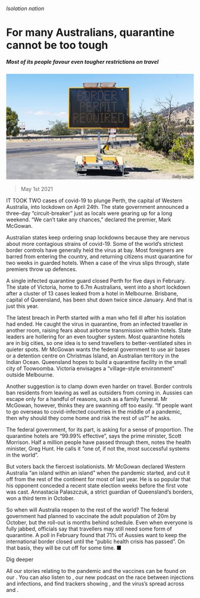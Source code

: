 ###### Isolation nation

# For many Australians, quarantine cannot be too tough 

##### Most of its people favour even tougher restrictions on travel 

![image](images/20210501_asp002.jpg) 

> May 1st 2021 

IT TOOK TWO cases of covid-19 to plunge Perth, the capital of Western Australia, into lockdown on April 24th. The state government announced a three-day “circuit-breaker” just as locals were gearing up for a long weekend. “We can’t take any chances,” declared the premier, Mark McGowan.

Australian states keep ordering snap lockdowns because they are nervous about more contagious strains of covid-19. Some of the world’s strictest border controls have generally held the virus at bay. Most foreigners are barred from entering the country, and returning citizens must quarantine for two weeks in guarded hotels. When a case of the virus slips through, state premiers throw up defences.


A single infected quarantine guard closed Perth for five days in February. The state of Victoria, home to 6.7m Australians, went into a short lockdown after a cluster of 13 cases leaked from a hotel in Melbourne. Brisbane, capital of Queensland, has been shut down twice since January. And that is just this year.

The latest breach in Perth started with a man who fell ill after his isolation had ended. He caught the virus in quarantine, from an infected traveller in another room, raising fears about airborne transmission within hotels. State leaders are hollering for an even tougher system. Most quarantine hotels are in big cities, so one idea is to send travellers to better-ventilated sites in quieter spots. Mr McGowan wants the federal government to use air bases or a detention centre on Christmas Island, an Australian territory in the Indian Ocean. Queensland hopes to build a quarantine facility in the small city of Toowoomba. Victoria envisages a “village-style environment” outside Melbourne.

Another suggestion is to clamp down even harder on travel. Border controls ban residents from leaving as well as outsiders from coming in. Aussies can escape only for a handful of reasons, such as a family funeral. Mr McGowan, however, thinks they are swanning off too easily. “If people want to go overseas to covid-infected countries in the middle of a pandemic, then why should they come home and risk the rest of us?” he asks.

The federal government, for its part, is asking for a sense of proportion. The quarantine hotels are “99.99% effective”, says the prime minister, Scott Morrison. Half a million people have passed through them, notes the health minister, Greg Hunt. He calls it “one of, if not the, most successful systems in the world”.

But voters back the fiercest isolationists. Mr McGowan declared Western Australia “an island within an island” when the pandemic started, and cut it off from the rest of the continent for most of last year. He is so popular that his opponent conceded a recent state election weeks before the first vote was cast. Annastacia Palaszczuk, a strict guardian of Queensland’s borders, won a third term in October.

So when will Australia reopen to the rest of the world? The federal government had planned to vaccinate the adult population of 20m by October, but the roll-out is months behind schedule. Even when everyone is fully jabbed, officials say that travellers may still need some form of quarantine. A poll in February found that 71% of Aussies want to keep the international border closed until the “public health crisis has passed”. On that basis, they will be cut off for some time. ■

Dig deeper

All our stories relating to the pandemic and the vaccines can be found on our . You can also listen to , our new podcast on the race between injections and infections, and find trackers showing ,  and the virus’s spread across  and .

